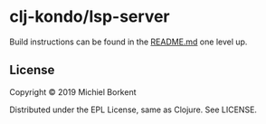 # clj-kondo/lsp-server

Build instructions can be found in the [README.md](../README.md) one level up.

## License

Copyright © 2019 Michiel Borkent

Distributed under the EPL License, same as Clojure. See LICENSE.
